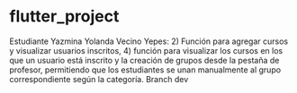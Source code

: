 # flutter_project

Estudiante Yazmina Yolanda Vecino Yepes: 2) Función para agregar cursos y visualizar usuarios inscritos, 4) función para visualizar los cursos en los que un usuario está inscrito y la creación de grupos desde la pestaña de profesor, permitiendo que los estudiantes se unan manualmente al grupo correspondiente según la categoría. Branch dev
